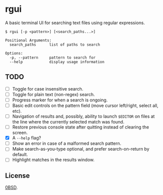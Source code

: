 # rgui

A basic terminal UI for searching text files using regular expressions.

```console
$ rgui [-p <pattern>] [<search_paths...>]
```

```
Positional Arguments:
  search_paths      list of paths to search

Options:
  -p, --pattern     pattern to search for
  --help            display usage information
```

## TODO

- [ ] Toggle for case insensitive search.
- [ ] Toggle for plain text (non-regex) search.
- [ ] Progress marker for when a search is ongoing.
- [ ] Basic edit controls on the pattern field (move cursor left/right, select all, etc).
- [ ] Navigation of results and, possibly, ability to launch `$EDITOR` on files at the line where the currently selected match was found.
- [ ] Restore previous console state after quitting instead of clearing the screen.
- [x] A `--help` flag?
- [ ] Show an error in case of a malformed search pattern.
- [ ] Make search-as-you-type optional, and prefer search-on-return by default.
- [ ] Highlight matches in the results window.

## License

[0BSD](LICENSE.txt).
